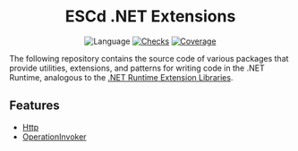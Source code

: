<h1 align="center">ESCd .NET Extensions</h1>

<div align="center">

![Language](https://img.shields.io/github/languages/top/ESCd/dotnet-extensions)
[![Checks](https://img.shields.io/github/checks-status/ESCd/dotnet-extensions/develop)](https://github.com/ESCd/dotnet-extensions/actions/workflows/default.yml)
[![Coverage](https://img.shields.io/codecov/c/github/ESCd/dotnet-extensions)](https://app.codecov.io/gh/ESCd/dotnet-extensions/)

</div>

The following repository contains the source code of various packages that provide utilities, extensions, and patterns for writing code in the .NET Runtime, analogous to the [.NET Runtime Extension Libraries](https://learn.microsoft.com/en-us/dotnet/standard/runtime-libraries-overview#extensions-to-the-runtime-libraries).

## Features

- [Http](https://github.com/ESCd/dotnet-extensions/tree/develop/src/Http)
- [OperationInvoker](https://github.com/ESCd/dotnet-extensions/tree/develop/src/OperationInvoker)